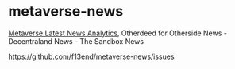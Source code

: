 # metaverse-news
[Metaverse Latest News Analytics](https://landindex.io/news), Otherdeed for Otherside News - Decentraland News - The Sandbox News

https://github.com/f13end/metaverse-news/issues
